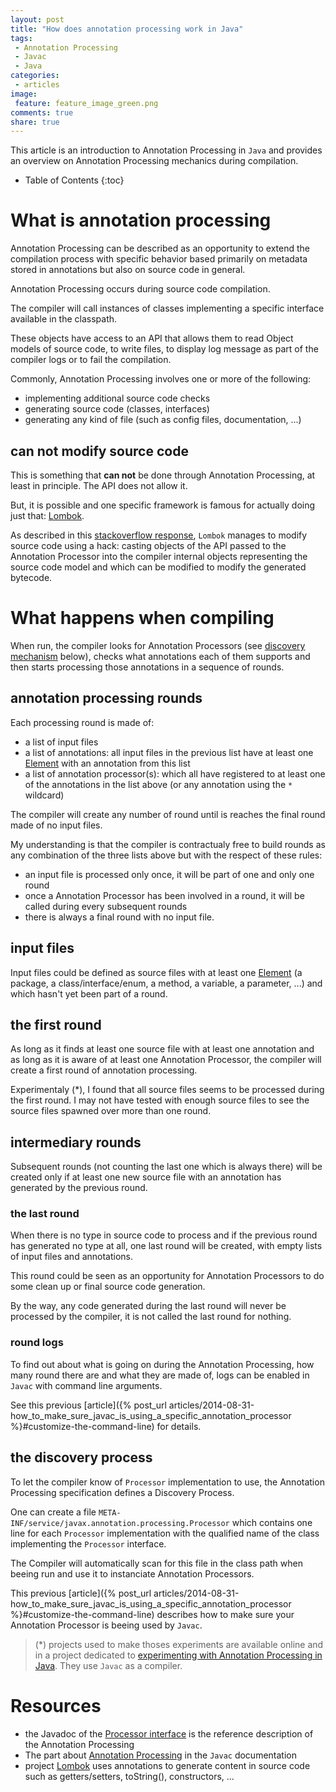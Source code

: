 ```yaml
---
layout: post
title: "How does annotation processing work in Java"
tags:
 - Annotation Processing
 - Javac
 - Java
categories:
 - articles
image:
 feature: feature_image_green.png
comments: true
share: true
---
```


This article is an introduction to Annotation Processing in ```Java``` and provides an overview on Annotation Processing mechanics during compilation.


* Table of Contents
{:toc}

# What is annotation processing

Annotation Processing can be described as an opportunity to extend the compilation process with specific behavior based primarily on metadata stored in annotations but also on source code in general.

Annotation Processing occurs during source code compilation.

The compiler will call instances of classes implementing a specific interface available in the classpath.

These objects have access to an API that allows them to read Object models of source code, to write files, to display log message as part of the compiler logs or to fail the compilation.

Commonly, Annotation Processing involves one or more of the following:

* implementing additional source code checks
* generating source code (classes, interfaces)
* generating any kind of file (such as config files, documentation, ...)

## can not modify source code

This is something that **can not** be done through Annotation Processing, at least in principle. The API does not allow it.

But, it is possible and one specific framework is famous for actually doing just that: [Lombok](http://projectlombok.org).

As described in this [stackoverflow response](http://stackoverflow.com/questions/6107197/how-does-lombok-work/6108573#6108573), ```Lombok``` manages to modify source code using a hack: casting objects of the API passed to the Annotation Processor into the compiler internal objects representing the source code model and which can be modified to modify the generated bytecode.

# What happens when compiling

When run, the compiler looks for Annotation Processors (see [discovery mechanism](#the-discovery-process) below), checks what annotations each of them supports and then starts processing those annotations in a sequence of rounds.

## annotation processing rounds

Each processing round is made of:

* a list of input files
* a list of annotations: all input files in the previous list have at least one [Element](http://docs.oracle.com/javase/7/docs/api/javax/lang/model/element/Element.html) with an annotation from this list
* a list of annotation processor(s): which all have registered to at least one of the annotations in the list above (or any annotation using the ```*``` wildcard)

The compiler will create any number of round until is reaches the final round made of no input files.

My understanding is that the compiler is contractualy free to build rounds as any combination of the three lists above but with the respect of these rules:

* an input file is processed only once, it will be part of one and only one round
* once a Annotation Processor has been involved in a round, it will be called during every subsequent rounds
* there is always a final round with no input file.

## input files

Input files could be defined as source files with at least one [Element](http://docs.oracle.com/javase/7/docs/api/javax/lang/model/element/Element.html) (a package, a class/interface/enum, a method, a variable, a parameter, ...) and which hasn't yet been part of a round.

## the first round

As long as it finds at least one source file with at least one annotation and as long as it is aware of at least one Annotation Processor, the compiler will create a first round of annotation processing.

Experimentaly (*), I found that all source files seems to be processed during the first round. I may not have tested with enough source files to see the 
source files spawned over more than one round.

## intermediary rounds

Subsequent rounds (not counting the last one which is always there) will be created only if at least one new source file with an annotation has generated by the previous round.

### the last round

When there is no type in source code to process and if the previous round has generated no type at all, one last round will be created, with empty lists of input files and annotations.

This round could be seen as an opportunity for Annotation Processors to do some clean up or final source code generation.

By the way, any code generated during the last round will never be processed by the compiler, it is not called the last round for nothing.

### round logs

To find out about what is going on during the Annotation Processing, how many round there are and what they are made of, logs can be enabled in ```Javac``` with command line arguments.

See this previous [article]({% post_url articles/2014-08-31-how_to_make_sure_javac_is_using_a_specific_annotation_processor %}#customize-the-command-line) for details.

## the discovery process

To let the compiler know of ```Processor``` implementation to use, the Annotation Processing specification defines a Discovery Process.

One can create a file ```META-INF/service/javax.annotation.processing.Processor``` which contains one line for each ```Processor``` implementation with the qualified name of the class implementing the ```Processor``` interface.

The Compiler will automatically scan for this file in the class path when beeing run and use it to instanciate Annotation Processors.

This previous [article]({% post_url articles/2014-08-31-how_to_make_sure_javac_is_using_a_specific_annotation_processor %}#customize-the-command-line) describes how to make sure your Annotation Processor is beeing used by ```Javac```.

> (*) projects used to make thoses experiments are available online and in a project dedicated to [experimenting with Annotation Processing in Java](https://github.com/lesaint/experimenting-annotation-processing). They use ```Javac``` as a compiler.

# Resources

* the Javadoc of the [Processor interface](http://docs.oracle.com/javase/7/docs/api/javax/annotation/processing/Processor.html) is the reference description of the Annotation Processing
* The part about [Annotation Processing](http://docs.oracle.com/javase/7/docs/technotes/tools/windows/javac.html#processing) in the ```Javac``` documentation
* project [Lombok](http://projectlombok.org) uses annotations to generate content in source code such as getters/setters, toString(), constructors, ...

